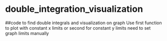 # double_integration_visualization
##code to find double integrals and visualization on graph
Use first function to plot with constant x limits or second for constant y limits 
need to set graph limits manually 
